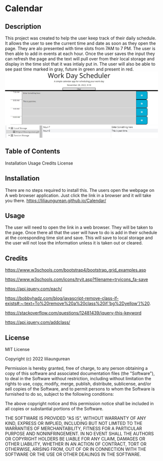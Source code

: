 # Calendar

## Description
This project was created to help the user keep track of their daily schedule. It allows the user to see the current time and date as soon as they open the page. They are alo presented with time slots from 7AM to 7 PM. The user is then able to add in events at each hour. Once the user saves the input they can refresh the page and the text will pull over from their local storage and display in the time slot that it was intialy put in. The user will also be able to see past time marked in gray, future in green and present in red.  
![initial page](./Assets/initial%20site.jpg)
![local Storage](./Assets/localStorage.jpg)


## Table of Contents
Installation
Usage
Credits
License

## Installation
There are no steps required to install this. The users open the webpage on A web browser application.
Just click the link in a browser and it will take you there.
https://liliaungurean.github.io/Calendar/ 
 
## Usage
The user will need to open the link in a web browser. They will be taken to the page. Once there all that the user will have to do is add in their schedule at the coresponding time slot and save. This will save to local storage and the user will not lose the information unless it is taken out or cleared. 

## Credits

https://www.w3schools.com/bootstrap4/bootstrap_grid_examples.asp

https://www.w3schools.com/icons/tryit.asp?filename=tryicons_fa-save

https://api.jquery.com/each/

https://bobbyhadz.com/blog/javascript-remove-class-if-exists#:~:text=To%20remove%20a%20class%20if,'bg%2Dyellow')%20.

https://stackoverflow.com/questions/12481439/jquery-this-keyword

https://api.jquery.com/addclass/

## License
MIT License

Copyright (c) 2022 liliaungurean

Permission is hereby granted, free of charge, to any person obtaining a copy of this software and associated documentation files (the "Software"), to deal in the Software without restriction, including without limitation the rights to use, copy, modify, merge, publish, distribute, sublicense, and/or sell copies of the Software, and to permit persons to whom the Software is furnished to do so, subject to the following conditions:

The above copyright notice and this permission notice shall be included in all copies or substantial portions of the Software.

THE SOFTWARE IS PROVIDED "AS IS", WITHOUT WARRANTY OF ANY KIND, EXPRESS OR IMPLIED, INCLUDING BUT NOT LIMITED TO THE WARRANTIES OF MERCHANTABILITY, FITNESS FOR A PARTICULAR PURPOSE AND NONINFRINGEMENT. IN NO EVENT SHALL THE AUTHORS OR COPYRIGHT HOLDERS BE LIABLE FOR ANY CLAIM, DAMAGES OR OTHER LIABILITY, WHETHER IN AN ACTION OF CONTRACT, TORT OR OTHERWISE, ARISING FROM, OUT OF OR IN CONNECTION WITH THE SOFTWARE OR THE USE OR OTHER DEALINGS IN THE SOFTWARE.
